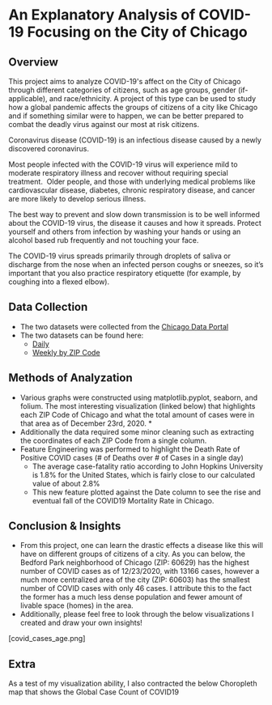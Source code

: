 # An Explanatory Analysis of COVID-19 Focusing on the City of Chicago

## Overview
This project aims to analyze COVID-19's affect on the City of Chicago through different categories of citizens, such as age groups, gender (if-applicable), and race/ethnicity.  A project of this type can be used to study how a global pandemic affects the groups of citizens of a city like Chicago and if something similar were to happen, we can be better prepared to combat the deadly virus against our most at risk citizens.

Coronavirus disease (COVID-19) is an infectious disease caused by a newly discovered coronavirus.

Most people infected with the COVID-19 virus will experience mild to moderate respiratory illness and recover without requiring special treatment.  Older people, and those with underlying medical problems like cardiovascular disease, diabetes, chronic respiratory disease, and cancer are more likely to develop serious illness.

The best way to prevent and slow down transmission is to be well informed about the COVID-19 virus, the disease it causes and how it spreads. Protect yourself and others from infection by washing your hands or using an alcohol based rub frequently and not touching your face.

The COVID-19 virus spreads primarily through droplets of saliva or discharge from the nose when an infected person coughs or sneezes, so it’s important that you also practice respiratory etiquette (for example, by coughing into a flexed elbow).

## Data Collection

* The two datasets were collected from the [Chicago Data Portal](https://data.cityofchicago.org/)
* The two datasets can be found here:
    * [Daily](https://data.cityofchicago.org/Health-Human-Services/Daily-Chicago-COVID-19-Cases-Deaths-and-Hospitaliz/kxzd-kd6a)
    * [Weekly by ZIP Code](https://data.cityofchicago.org/Health-Human-Services/COVID-19-Cases-Tests-and-Deaths-by-ZIP-Code/yhhz-zm2v/data)

## Methods of Analyzation

* Various graphs were constructed using matplotlib.pyplot, seaborn, and folium.  The most interesting visualization (linked below) that highlights each ZIP Code of Chicago and what the total amount of cases were in that area as of December 23rd, 2020.
      *
* Additionally the data required some minor cleaning such as extracting the coordinates of each ZIP Code from a single column.
* Feature Engineering was performed to highlight the Death Rate of Positive COVID cases (# of Deaths over # of Cases in a single day)
    * The average case-fatality ratio according to John Hopkins University is 1.8% for the United States, which is fairly close to our calculated value of about 2.8%
    * This new feature plotted against the Date column to see the rise and eventual fall of the COVID19 Mortality Rate in Chicago.

## Conclusion & Insights
* From this project, one can learn the drastic effects a disease like this will have on different groups of citizens of a city.  As you can below, the Bedford Park neighborhood of Chicago (ZIP: 60629) has the highest number of COVID cases as of 12/23/2020, with 13166 cases, however a much more centralized area of the city (ZIP: 60603) has the smallest number of COVID cases with only 46 cases.  I attribute this to the fact the former has a much less dense population and fewer amount of livable space (homes) in the area.
* Additionally, please feel free to look through the below visualizations I created and draw your own insights!

[covid_cases_age.png]






## Extra
As a test of my visualization ability, I also contracted the below Choropleth map that shows the Global Case Count of COVID19
